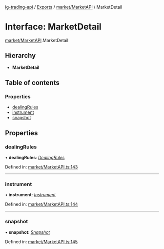 [ig-trading-api](../../README.md) / [Exports](../../modules.md) / [market/MarketAPI](../../modules/market_marketapi.md) / MarketDetail

# Interface: MarketDetail

[market/MarketAPI](../../modules/market_marketapi.md).MarketDetail

## Hierarchy

- **MarketDetail**

## Table of contents

### Properties

- [dealingRules](marketapi.marketdetail.md#dealingrules)
- [instrument](marketapi.marketdetail.md#instrument)
- [snapshot](marketapi.marketdetail.md#snapshot)

## Properties

### dealingRules

• **dealingRules**: [_DealingRules_](marketapi.dealingrules.md)

Defined in: [market/MarketAPI.ts:143](https://github.com/bennycode/ig-trading-api/blob/d998514/src/market/MarketAPI.ts#L143)

---

### instrument

• **instrument**: [_Instrument_](marketapi.instrument.md)

Defined in: [market/MarketAPI.ts:144](https://github.com/bennycode/ig-trading-api/blob/d998514/src/market/MarketAPI.ts#L144)

---

### snapshot

• **snapshot**: [_Snapshot_](marketapi.snapshot.md)

Defined in: [market/MarketAPI.ts:145](https://github.com/bennycode/ig-trading-api/blob/d998514/src/market/MarketAPI.ts#L145)
